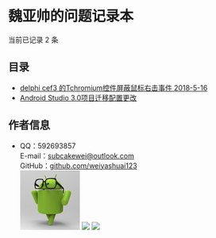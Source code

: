 # 魏亚帅的问题记录本
当前已记录 2 条
## 目录
* [delphi cef3 的Tchromium控件屏蔽鼠标右击事件 2018-5-16](https://github.com/weiyashuai123/myNoteBook/blob/master/2018-5-16%20Tchromium%E6%8E%A7%E4%BB%B6%E5%B1%8F%E8%94%BD%E9%BC%A0%E6%A0%87%E5%8F%B3%E5%87%BB%E4%BA%8B%E4%BB%B6%20%E2%80%94%E2%80%94delphi.md)
* [Android Studio 3.0项目迁移配置更改](https://github.com/weiyashuai123/myNoteBook/blob/master/2018-5-22.md)
## 作者信息
* QQ：592693857</br>
 E-mail：subcakewei@outlook.com</br>
 GitHub：[github.com/weiyashuai123](https://github.com/weiyashuai123)</br>
 ![](https://github.com/weiyashuai123/Code-specification/blob/master/icon120.png)
 ![](https://github.com/weiyashuai123/TeacherAssiatant-detailed/blob/master/image/wechat.png)
 ![](https://github.com/weiyashuai123/TeacherAssiatant-detailed/blob/master/image/icon120.png)</br>

